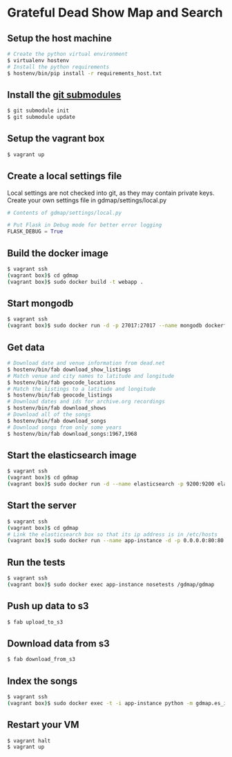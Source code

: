 # Grateful Dead Show Map and Search

## Setup the host machine

```bash
# Create the python virtual environment
$ virtualenv hostenv
# Install the python requirements
$ hostenv/bin/pip install -r requirements_host.txt
```
## Install the [git submodules](http://www.git-scm.com/book/en/v2/Git-Tools-Submodules)

```bash
$ git submodule init
$ git submodule update
```

## Setup the vagrant box

```bash
$ vagrant up
```

## Create a local settings file

Local settings are not checked into git, as they may contain private keys.
Create your own settings file in gdmap/settings/local.py
```python
# Contents of gdmap/settings/local.py

# Put Flask in Debug mode for better error logging
FLASK_DEBUG = True
```

## Build the docker image
```bash
$ vagrant ssh
(vagrant box)$ cd gdmap
(vagrant box)$ sudo docker build -t webapp .
```

## Start mongodb
```bash
$ vagrant ssh
(vagrant box)$ sudo docker run -d -p 27017:27017 --name mongodb dockerfile/mongodb
```

## Get data
```bash
# Download date and venue information from dead.net
$ hostenv/bin/fab download_show_listings
# Match venue and city names to latitude and longitude
$ hostenv/bin/fab geocode_locations
# Match the listings to a latitude and longitude
$ hostenv/bin/fab geocode_listings
# Download dates and ids for archive.org recordings
$ hostenv/bin/fab download_shows
# Download all of the songs
$ hostenv/bin/fab download_songs
# Download songs from only some years
$ hostenv/bin/fab download_songs:1967,1968
```

## Start the elasticsearch image

```bash
$ vagrant ssh
(vagrant box)$ cd gdmap
(vagrant box)$ sudo docker run -d --name elasticsearch -p 9200:9200 elasticsearch:1.4.2
```

## Start the server

```bash
$ vagrant ssh
(vagrant box)$ cd gdmap
# Link the elasticsearch box so that its ip address is in /etc/hosts
(vagrant box)$ sudo docker run --name app-instance -d -p 0.0.0.0:80:80 --link elasticsearch:elasticsearch --link mongodb:mongodb --volume=/home/vagrant/gdmap:/gdmap webapp
```

## Run the tests

```bash
$ vagrant ssh
(vagrant box)$ sudo docker exec app-instance nosetests /gdmap/gdmap
```

## Push up data to s3

```bash
$ fab upload_to_s3
```

## Download data from s3

```bash
$ fab download_from_s3
```

## Index the songs

```bash
$ vagrant ssh
(vagrant box)$ sudo docker exec -t -i app-instance python -m gdmap.es_index
```

## Restart your VM

```bash
$ vagrant halt
$ vagrant up
```
